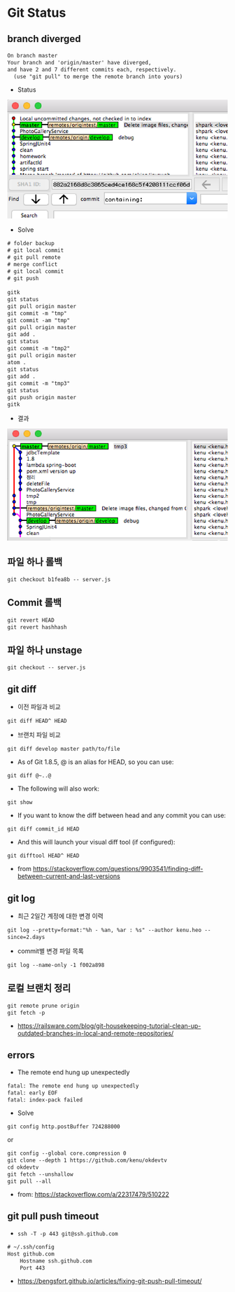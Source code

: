 # Git Status

## branch diverged
```
On branch master
Your branch and 'origin/master' have diverged,
and have 2 and 7 different commits each, respectively.
  (use "git pull" to merge the remote branch into yours)
```

* Status
<img src="images/branch-diverged.png" alt="branch diverged" class="img">


* Solve

```
# folder backup
# git local commit
# git pull remote
# merge conflict
# git local commit
# git push

gitk
git status
git pull origin master
git commit -m "tmp"
git commit -am "tmp"
git pull origin master
git add .
git status
git commit -m "tmp2"
git pull origin master
atom .
git status
git add .
git commit -m "tmp3"
git status
git push origin master
gitk
```

* 결과

<img src="images/branch-merged.png" alt="branch merged" class="img">



## 파일 하나 롤백
```
git checkout b1fea8b -- server.js
```

## Commit 롤백
```
git revert HEAD
git revert hashhash
```

## 파일 하나 unstage
```
git checkout -- server.js
```

## git diff
* 이전 파일과 비교
```
git diff HEAD^ HEAD
```

* 브랜치 파일 비교
```
git diff develop master path/to/file
```

* As of Git 1.8.5, @ is an alias for HEAD, so you can use:
```
git diff @~..@
```

* The following will also work:
```
git show
```

* If you want to know the diff between head and any commit you can use:
```
git diff commit_id HEAD
```

* And this will launch your visual diff tool (if configured):
```
git difftool HEAD^ HEAD
```
* from https://stackoverflow.com/questions/9903541/finding-diff-between-current-and-last-versions

## git log
* 최근 2일간 계정에 대한 변경 이력
```
git log --pretty=format:"%h - %an, %ar : %s" --author kenu.heo --since=2.days
```

* commit별 변경 파일 목록
```
git log --name-only -1 f002a898
```

## 로컬 브랜치 정리
```
git remote prune origin
git fetch -p
```
* https://railsware.com/blog/git-housekeeping-tutorial-clean-up-outdated-branches-in-local-and-remote-repositories/

## errors
* The remote end hung up unexpectedly
```
fatal: The remote end hung up unexpectedly
fatal: early EOF
fatal: index-pack failed
```

* Solve

```
git config http.postBuffer 724288000
```

or

```
git config --global core.compression 0
git clone --depth 1 https://github.com/kenu/okdevtv
cd okdevtv
git fetch --unshallow
git pull --all
```
* from: https://stackoverflow.com/a/22317479/510222

## git pull push timeout

* `ssh -T -p 443 git@ssh.github.com`

```
# ~/.ssh/config
Host github.com
    Hostname ssh.github.com
    Port 443
```

* https://bengsfort.github.io/articles/fixing-git-push-pull-timeout/
